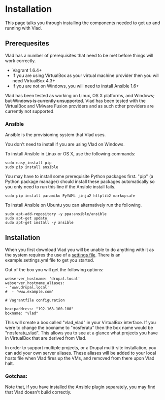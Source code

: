 # Installation

This page talks you through installing the components needed to get up and running with Vlad.

## Prerequesites

Vlad has a number of prerequisites that need to be met before things will work correctly.

- Vagrant 1.6.4+
- If you are using VirtualBox as your virtual machine provider then you will need VirtualBox 4.3+
- If you are not on Windows, you will need to install Ansible 1.6+

Vlad has been tested as working on Linux, OS X platforms, and Windows~~, but Windows is currently unsupported~~. Vlad has been tested with the VirtualBox and VMware Fusion providers and as such other providers are currently not supported.

### Ansible

Ansible is the provisioning system that Vlad uses.

You don't need to install if you are using Vlad on Windows.

To install Ansible in Linux or OS X, use the following commands:

    sudo easy_install pip
    sudo pip install ansible

You may have to install some prerequisite Python packages first. "pip" (a Python package manager) should install these packages automatically so you only need to run this line if the Ansible install fails.

    sudo pip install paramiko PyYAML jinja2 httplib2 markupsafe

To install Ansible on Ubuntu you can alternatively run the following.

    sudo apt-add-repository -y ppa:ansible/ansible
    sudo apt-get update
    sudo apt-get install -y ansible

## Installation

When you first download Vlad you will be unable to do anything with it as the system requires the use of a [settings file](settings_file.md). There is an example.settings.yml file to get you started.

Out of the box you will get the following options:

    webserver_hostname: 'drupal.local'
    webserver_hostname_aliases:
    - 'www.drupal.local'
    #  - 'www.example.com'

    # Vagrantfile configuration

    boxipaddress: "192.168.100.100"
    boxname: "vlad"

This will create a box called "vlad_vlad" in your VirtualBox interface. If you were to change the boxname to "nosferatu" then the box name would be "nosferatu_vlad". This allows you to see at a glance what projects you have in VirtualBox that are derived from Vlad.

In order to support multiple projects, or a Drupal multi-site installation, you can add your own server aliases. These aliases will be added to your local hosts file when Vlad fires up the VMs, and removed from there upon Vlad halt.

### Gotchas:

Note that, if you have installed the Ansible plugin separately, you may find that Vlad doesn't build correctly.
